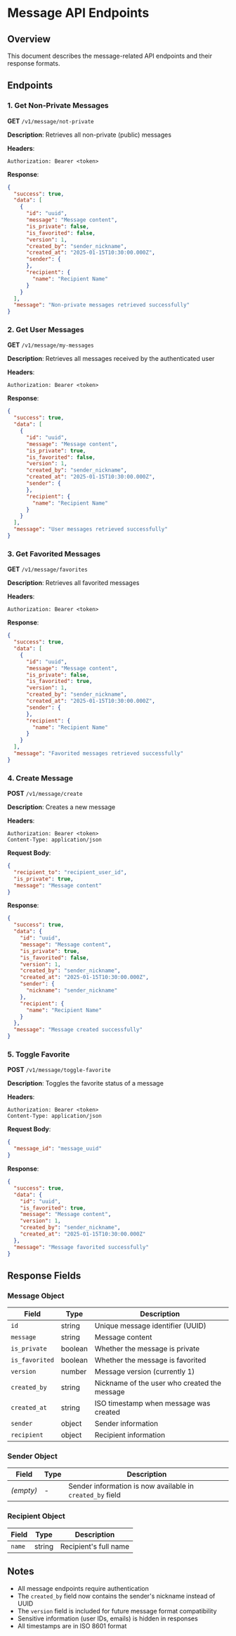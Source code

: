 # Message API Endpoints

## Overview
This document describes the message-related API endpoints and their response formats.

## Endpoints

### 1. Get Non-Private Messages
**GET** `/v1/message/not-private`

**Description**: Retrieves all non-private (public) messages

**Headers**:
```
Authorization: Bearer <token>
```

**Response**:
```json
{
  "success": true,
  "data": [
    {
      "id": "uuid",
      "message": "Message content",
      "is_private": false,
      "is_favorited": false,
      "version": 1,
      "created_by": "sender_nickname",
      "created_at": "2025-01-15T10:30:00.000Z",
      "sender": {
      },
      "recipient": {
        "name": "Recipient Name"
      }
    }
  ],
  "message": "Non-private messages retrieved successfully"
}
```

### 2. Get User Messages
**GET** `/v1/message/my-messages`

**Description**: Retrieves all messages received by the authenticated user

**Headers**:
```
Authorization: Bearer <token>
```

**Response**:
```json
{
  "success": true,
  "data": [
    {
      "id": "uuid",
      "message": "Message content",
      "is_private": true,
      "is_favorited": false,
      "version": 1,
      "created_by": "sender_nickname",
      "created_at": "2025-01-15T10:30:00.000Z",
      "sender": {
      },
      "recipient": {
        "name": "Recipient Name"
      }
    }
  ],
  "message": "User messages retrieved successfully"
}
```

### 3. Get Favorited Messages
**GET** `/v1/message/favorites`

**Description**: Retrieves all favorited messages

**Headers**:
```
Authorization: Bearer <token>
```

**Response**:
```json
{
  "success": true,
  "data": [
    {
      "id": "uuid",
      "message": "Message content",
      "is_private": false,
      "is_favorited": true,
      "version": 1,
      "created_by": "sender_nickname",
      "created_at": "2025-01-15T10:30:00.000Z",
      "sender": {
      },
      "recipient": {
        "name": "Recipient Name"
      }
    }
  ],
  "message": "Favorited messages retrieved successfully"
}
```

### 4. Create Message
**POST** `/v1/message/create`

**Description**: Creates a new message

**Headers**:
```
Authorization: Bearer <token>
Content-Type: application/json
```

**Request Body**:
```json
{
  "recipient_to": "recipient_user_id",
  "is_private": true,
  "message": "Message content"
}
```

**Response**:
```json
{
  "success": true,
  "data": {
    "id": "uuid",
    "message": "Message content",
    "is_private": true,
    "is_favorited": false,
    "version": 1,
    "created_by": "sender_nickname",
    "created_at": "2025-01-15T10:30:00.000Z",
    "sender": {
      "nickname": "sender_nickname"
    },
    "recipient": {
      "name": "Recipient Name"
    }
  },
  "message": "Message created successfully"
}
```

### 5. Toggle Favorite
**POST** `/v1/message/toggle-favorite`

**Description**: Toggles the favorite status of a message

**Headers**:
```
Authorization: Bearer <token>
Content-Type: application/json
```

**Request Body**:
```json
{
  "message_id": "message_uuid"
}
```

**Response**:
```json
{
  "success": true,
  "data": {
    "id": "uuid",
    "is_favorited": true,
    "message": "Message content",
    "version": 1,
    "created_by": "sender_nickname",
    "created_at": "2025-01-15T10:30:00.000Z"
  },
  "message": "Message favorited successfully"
}
```

## Response Fields

### Message Object
| Field | Type | Description |
|-------|------|-------------|
| `id` | string | Unique message identifier (UUID) |
| `message` | string | Message content |
| `is_private` | boolean | Whether the message is private |
| `is_favorited` | boolean | Whether the message is favorited |
| `version` | number | Message version (currently 1) |
| `created_by` | string | Nickname of the user who created the message |
| `created_at` | string | ISO timestamp when message was created |
| `sender` | object | Sender information |
| `recipient` | object | Recipient information |

### Sender Object
| Field | Type | Description |
|-------|------|-------------|
| *(empty)* | - | Sender information is now available in `created_by` field |

### Recipient Object
| Field | Type | Description |
|-------|------|-------------|
| `name` | string | Recipient's full name |

## Notes

- All message endpoints require authentication
- The `created_by` field now contains the sender's nickname instead of UUID
- The `version` field is included for future message format compatibility
- Sensitive information (user IDs, emails) is hidden in responses
- All timestamps are in ISO 8601 format
